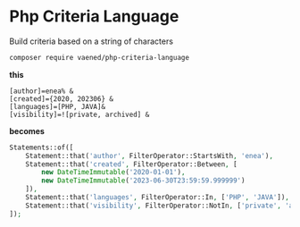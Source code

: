 # Php Criteria Language

Build criteria based on a string of characters

```bash
composer require vaened/php-criteria-language
```

**this**

```
[author]=enea% & 
[created]={2020, 202306} & 
[languages]=[PHP, JAVA]&
[visibility]=![private, archived] &
```

**becomes**

```php
Statements::of([
    Statement::that('author', FilterOperator::StartsWith, 'enea'),
    Statement::that('created', FilterOperator::Between, [
        new DateTimeImmutable('2020-01-01'),
        new DateTimeImmutable('2023-06-30T23:59:59.999999')
    ]),
    Statement::that('languages', FilterOperator::In, ['PHP', 'JAVA']),
    Statement::that('visibility', FilterOperator::NotIn, ['private', 'archived']),
]);
```